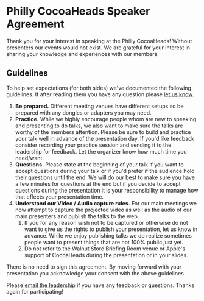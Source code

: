 # Philly CocoaHeads Speaker Agreement

Thank you for your interest in speaking at the Philly CocoaHeads! Without presenters our events would not exist. We are grateful for your interest in sharing your knowledge and experiences with our members.

## Guidelines

To help set expectations (for both sides) we've documented the following guidelines. If after reading them you have any question please [let us know](mailto:leadership@phillycocoa.org).

1. **Be prepared.** Different meeting venues have different setups so be prepared with any dongles or adapters you may need. 
2. **Practice.** While we highly encourage people whom are new to speaking and presenting to do talks, we also want to make sure the talks are worthy of the members attention. Please be sure to build and practice your talk well in advance of the presentation day. If you'd like feedback consider recording your practice session and sending it to the leadership for feedback. Let the organizer know how much time you need/want.
3. **Questions.** Please state at the beginning of your talk if you want to accept questions during your talk or if you'd prefer if the audience hold their questions until the end. We will do our best to make sure you have a few minutes for questions at the end but if you decide to accept questions during the presentation it is your responsibility to manage how that effects your presentation time.
4. **Understand our Video / Audio capture rules.** For our main meetings we now attempt to capture the projected video as well as the audio of our main presenters and publish the talks to the web.
	1. If you for any reason wish not to be captured or otherwise do not want to give us the rights to publish your presentation, let us know in advance. While we enjoy publishing talks we do realize sometimes people want to present things that are not 100% public just yet.
	2. Do not refer to the Walnut Store Briefing Room venue or Apple's support of CocoaHeads during the presentation or in your slides.

There is no need to sign this agreement. By moving forward with your presentation you acknowledge your consent with the above guidelines.

Please [email the leadership](mailto:leadership@phillycocoa.org) if you have any feedback or questions. Thanks again for participating!